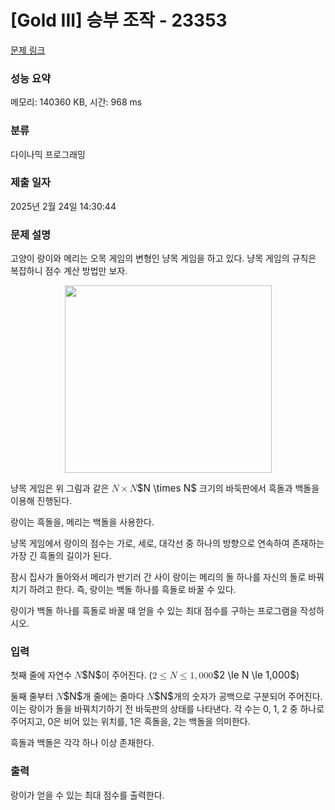 # [Gold III] 승부 조작 - 23353 

[문제 링크](https://www.acmicpc.net/problem/23353) 

### 성능 요약

메모리: 140360 KB, 시간: 968 ms

### 분류

다이나믹 프로그래밍

### 제출 일자

2025년 2월 24일 14:30:44

### 문제 설명

<p>고양이 랑이와 메리는 오목 게임의 변형인 냥목 게임을 하고 있다. 냥목 게임의 규칙은 복잡하니 점수 계산 방법만 보자.</p>

<p style="text-align: center;"><img alt="" src="https://upload.acmicpc.net/8812c64a-b9d4-418b-9e9b-0fa1c6e15c69/-/preview/" style="width: 331px; height: 300px;"></p>

<p>냥목 게임은 위 그림과 같은 <mjx-container class="MathJax" jax="CHTML" style="font-size: 109%; position: relative;"><mjx-math class="MJX-TEX" aria-hidden="true"><mjx-mi class="mjx-i"><mjx-c class="mjx-c1D441 TEX-I"></mjx-c></mjx-mi><mjx-mo class="mjx-n" space="3"><mjx-c class="mjx-cD7"></mjx-c></mjx-mo><mjx-mi class="mjx-i" space="3"><mjx-c class="mjx-c1D441 TEX-I"></mjx-c></mjx-mi></mjx-math><mjx-assistive-mml unselectable="on" display="inline"><math xmlns="http://www.w3.org/1998/Math/MathML"><mi>N</mi><mo>×</mo><mi>N</mi></math></mjx-assistive-mml><span aria-hidden="true" class="no-mathjax mjx-copytext">$N \times N$</span></mjx-container> 크기의 바둑판에서 흑돌과 백돌을 이용해 진행된다.</p>

<p>랑이는 흑돌을, 메리는 백돌을 사용한다.</p>

<p>냥목 게임에서 랑이의 점수는 가로, 세로, 대각선 중 하나의 방향으로 연속하여 존재하는 가장 긴 흑돌의 길이가 된다.</p>

<p>잠시 집사가 돌아와서 메리가 반기러 간 사이 랑이는 메리의 돌 하나를 자신의 돌로 바꿔치기 하려고 한다. 즉, 랑이는 백돌 하나를 흑돌로 바꿀 수 있다.</p>

<p>랑이가 백돌 하나를 흑돌로 바꿀 때 얻을 수 있는 최대 점수를 구하는 프로그램을 작성하시오.</p>

### 입력 

 <p>첫째 줄에 자연수 <mjx-container class="MathJax" jax="CHTML" style="font-size: 109%; position: relative;"><mjx-math class="MJX-TEX" aria-hidden="true"><mjx-mi class="mjx-i"><mjx-c class="mjx-c1D441 TEX-I"></mjx-c></mjx-mi></mjx-math><mjx-assistive-mml unselectable="on" display="inline"><math xmlns="http://www.w3.org/1998/Math/MathML"><mi>N</mi></math></mjx-assistive-mml><span aria-hidden="true" class="no-mathjax mjx-copytext">$N$</span></mjx-container>이 주어진다. (<mjx-container class="MathJax" jax="CHTML" style="font-size: 109%; position: relative;"><mjx-math class="MJX-TEX" aria-hidden="true"><mjx-mn class="mjx-n"><mjx-c class="mjx-c32"></mjx-c></mjx-mn><mjx-mo class="mjx-n" space="4"><mjx-c class="mjx-c2264"></mjx-c></mjx-mo><mjx-mi class="mjx-i" space="4"><mjx-c class="mjx-c1D441 TEX-I"></mjx-c></mjx-mi><mjx-mo class="mjx-n" space="4"><mjx-c class="mjx-c2264"></mjx-c></mjx-mo><mjx-mn class="mjx-n" space="4"><mjx-c class="mjx-c31"></mjx-c></mjx-mn><mjx-mo class="mjx-n"><mjx-c class="mjx-c2C"></mjx-c></mjx-mo><mjx-mn class="mjx-n" space="2"><mjx-c class="mjx-c30"></mjx-c><mjx-c class="mjx-c30"></mjx-c><mjx-c class="mjx-c30"></mjx-c></mjx-mn></mjx-math><mjx-assistive-mml unselectable="on" display="inline"><math xmlns="http://www.w3.org/1998/Math/MathML"><mn>2</mn><mo>≤</mo><mi>N</mi><mo>≤</mo><mn>1</mn><mo>,</mo><mn>000</mn></math></mjx-assistive-mml><span aria-hidden="true" class="no-mathjax mjx-copytext">$2 \le N \le 1,000$</span></mjx-container>)</p>

<p>둘째 줄부터 <mjx-container class="MathJax" jax="CHTML" style="font-size: 109%; position: relative;"><mjx-math class="MJX-TEX" aria-hidden="true"><mjx-mi class="mjx-i"><mjx-c class="mjx-c1D441 TEX-I"></mjx-c></mjx-mi></mjx-math><mjx-assistive-mml unselectable="on" display="inline"><math xmlns="http://www.w3.org/1998/Math/MathML"><mi>N</mi></math></mjx-assistive-mml><span aria-hidden="true" class="no-mathjax mjx-copytext">$N$</span></mjx-container>개 줄에는 줄마다 <mjx-container class="MathJax" jax="CHTML" style="font-size: 109%; position: relative;"><mjx-math class="MJX-TEX" aria-hidden="true"><mjx-mi class="mjx-i"><mjx-c class="mjx-c1D441 TEX-I"></mjx-c></mjx-mi></mjx-math><mjx-assistive-mml unselectable="on" display="inline"><math xmlns="http://www.w3.org/1998/Math/MathML"><mi>N</mi></math></mjx-assistive-mml><span aria-hidden="true" class="no-mathjax mjx-copytext">$N$</span></mjx-container>개의 숫자가 공백으로 구분되어 주어진다. 이는 랑이가 돌을 바꿔치기하기 전 바둑판의 상태를 나타낸다. 각 수는 0, 1, 2 중 하나로 주어지고, 0은 비어 있는 위치를, 1은 흑돌을, 2는 백돌을 의미한다.</p>

<p>흑돌과 백돌은 각각 하나 이상 존재한다.</p>

### 출력 

 <p>랑이가 얻을 수 있는 최대 점수를 출력한다.</p>

